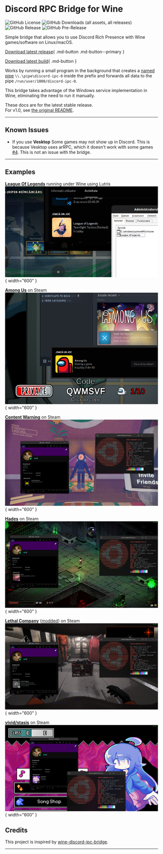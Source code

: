 # Discord RPC Bridge for Wine

![GitHub License](https://img.shields.io/github/license/EnderIce2/rpc-bridge?style=for-the-badge)
![GitHub Downloads (all assets, all releases)](https://img.shields.io/github/downloads/EnderIce2/rpc-bridge/total?style=for-the-badge)
![GitHub Release](https://img.shields.io/github/v/release/EnderIce2/rpc-bridge?style=for-the-badge)
![GitHub Pre-Release](https://img.shields.io/github/v/release/EnderIce2/rpc-bridge?include_prereleases&style=for-the-badge&label=pre-release)

Simple bridge that allows you to use Discord Rich Presence with Wine games/software on Linux/macOS.

[Download latest release](https://github.com/EnderIce2/rpc-bridge/releases/latest/download/bridge.zip "Recommended"){ .md-button .md-button--primary }
<!-- [Download latest pre-release](https://github.com/EnderIce2/rpc-bridge/releases "Unstable builds with experimental features"){ .md-button } -->
[Download latest build](https://github.com/EnderIce2/rpc-bridge/actions/workflows/build.yml "Builds from the latest commits, here be dragons!"){ .md-button }

Works by running a small program in the background that creates a [named pipe](https://learn.microsoft.com/en-us/windows/win32/ipc/named-pipes) `\\.\pipe\discord-ipc-0` inside the prefix and forwards all data to the pipe `/run/user/1000/discord-ipc-0`.

This bridge takes advantage of the Windows service implementation in Wine, eliminating the need to run it manually.

These docs are for the latest stable release.  
For v1.0, see [the original README](https://github.com/EnderIce2/rpc-bridge/blob/v1.0/README.md).

---

## Known Issues

- If you use **Vesktop**
  Some games may not show up in Discord. This is because Vesktop uses arRPC, which it doesn't work with some games [#4](https://github.com/EnderIce2/rpc-bridge/issues/4#issuecomment-2143549407). This is not an issue with the bridge.

---

## Examples

[**League Of Legends**](https://www.leagueoflegends.com/en-us/) running under Wine using Lutris  
![image](assets/lutris_lol.png){ width="600" }

[**Among Us**](https://store.steampowered.com/app/945360/Among_Us/) on Steam  
![image](assets/steam_amongus.png){ width="600" }

[**Content Warning**](https://store.steampowered.com/app/2881650/Content_Warning/) on Steam  
![image](assets/contentwarning.png){ width="600" }

[**Hades**](https://store.steampowered.com/app/1145360/Hades/) on Steam  
![image](assets/hades.png){ width="600" }

[**Lethal Company**](https://store.steampowered.com/app/1966720/Lethal_Company/) ([modded](https://thunderstore.io/c/lethal-company/p/mrov/LethalRichPresence/)) on Steam  
![image](assets/lethalcompany.png){ width="600" }

[**vivid/stasis**](https://store.steampowered.com/app/2093940/vividstasis/) on Steam  
![image](assets/vividstasis.png){ width="600" }

## Credits

This project is inspired by [wine-discord-ipc-bridge](https://github.com/0e4ef622/wine-discord-ipc-bridge).

---
